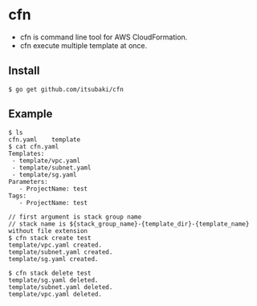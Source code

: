 # cfn

 - cfn is command line tool for AWS CloudFormation.
 - cfn execute multiple template at once.

## Install

```console
$ go get github.com/itsubaki/cfn
```


## Example

```console
$ ls
cfn.yaml	template
$ cat cfn.yaml
Templates:
 - template/vpc.yaml
 - template/subnet.yaml
 - template/sg.yaml
Parameters:
   - ProjectName: test
Tags:
   - ProjectName: test

// first argument is stack group name
// stack name is ${stack_group_name}-{template_dir}-{template_name} without file extension
$ cfn stack create test
template/vpc.yaml created.
template/subnet.yaml created.
template/sg.yaml created.

$ cfn stack delete test
template/sg.yaml deleted.
template/subnet.yaml deleted.
template/vpc.yaml deleted.
```
